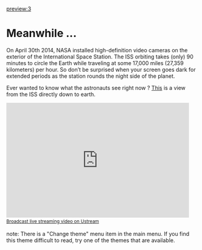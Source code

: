 
[preview:3](aboutmdwiki.md)

Meanwhile ...
=====

On April 30th 2014, NASA installed high-definition video cameras on the exterior of the International Space Station. The ISS orbiting takes (only) 90 minutes to circle the Earth while traveling at some 17,000 miles (27,359 kilometers) per hour. So don’t be surprised when your screen goes dark for extended periods as the station rounds the night side of the planet.

Ever wanted to know what the astronauts see right now  ? [This](http://iss.astroviewer.net/) is a view from the ISS directly down to earth. 

<iframe width="480" height="302" src="http://www.ustream.tv/embed/17074538?v=3&amp;wmode=direct" scrolling="no" frameborder="0" style="border: 0px none transparent;">    </iframe>
<br /><a href="http://www.ustream.tv" style="font-size: 12px; line-height: 20px; font-weight: normal; text-align: left;" target="_blank">Broadcast live streaming video on Ustream</a>


note: There is a "Change theme" menu item in the main menu. If you find this theme difficult to read, try one of the themes that are available.
